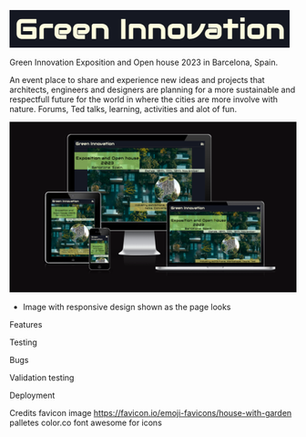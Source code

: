 ![green-innovation](documentation/green-innovation-title.png)

Green Innovation
Exposition and Open house 2023 in Barcelona, Spain.

An event place to share and experience new ideas and projects that architects, engineers and designers are planning for a more sustainable and respectfull future for the world in where the cities are more involve with nature.
Forums, Ted talks, learning, activities and alot of fun.

![Responsive Mockup](documentation/responsive-mockup.png)


- Image with responsive design shown as the page looks

Features

Testing

Bugs

Validation testing 

Deployment

Credits
favicon image
<https://favicon.io/emoji-favicons/house-with-garden>
palletes
color.co
font awesome
for icons

